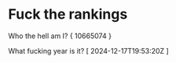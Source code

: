 # Fuck the rankings

Who the hell am I?
{ 10665074 }

What fucking year is it?
[ 2024-12-17T19:53:20Z ]

